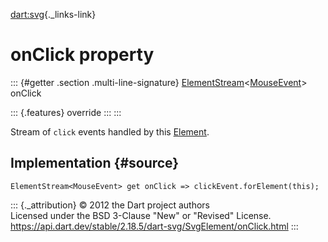 [dart:svg](../../dart-svg/dart-svg-library){._links-link}

onClick property
================

::: {#getter .section .multi-line-signature}
[ElementStream](../../dart-html/elementstream-class)\<[MouseEvent](../../dart-html/mouseevent-class)\>
onClick

::: {.features}
override
:::
:::

Stream of `click` events handled by this
[Element](../../dart-html/element-class).

Implementation {#source}
--------------

``` {.language-dart data-language="dart"}
ElementStream<MouseEvent> get onClick => clickEvent.forElement(this);
```

::: {._attribution}
© 2012 the Dart project authors\
Licensed under the BSD 3-Clause \"New\" or \"Revised\" License.\
<https://api.dart.dev/stable/2.18.5/dart-svg/SvgElement/onClick.html>
:::
